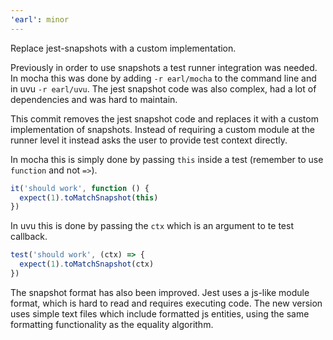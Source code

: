 ```yaml
---
'earl': minor
---
```


Replace jest-snapshots with a custom implementation.

Previously in order to use snapshots a test runner integration was needed. In
mocha this was done by adding `-r earl/mocha` to the command line and in uvu
`-r earl/uvu`. The jest snapshot code was also complex, had a lot of
dependencies and was hard to maintain.

This commit removes the jest snapshot code and replaces it with a custom
implementation of snapshots. Instead of requiring a custom module at the runner
level it instead asks the user to provide test context directly.

In mocha this is simply done by passing `this` inside a test (remember to use
`function` and not `=>`).

```js
it('should work', function () {
  expect(1).toMatchSnapshot(this)
})
```

In uvu this is done by passing the `ctx` which is an argument to te test
callback.

```js
test('should work', (ctx) => {
  expect(1).toMatchSnapshot(ctx)
})
```

The snapshot format has also been improved. Jest uses a js-like module format,
which is hard to read and requires executing code. The new version uses simple
text files which include formatted js entities, using the same formatting
functionality as the equality algorithm.
